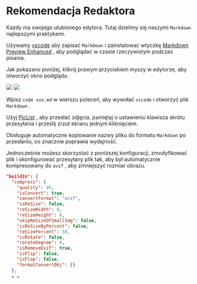 # Rekomendacja Redaktora

Każdy ma swojego ulubionego edytora. Tutaj dzielimy się naszymi `Markdown` najlepszymi praktykami.

Używamy [vscode](https://code.visualstudio.com/) aby zapisać `MarkDown` i zainstalować wtyczkę [Markdown Preview Enhanced](https://marketplace.visualstudio.com/items?itemName=shd101wyy.markdown-preview-enhanced) , aby podglądać w czasie rzeczywistym podczas pisania.

Jak pokazano poniżej, kliknij prawym przyciskiem myszy w edytorze, aby otworzyć okno podglądu.

![](https://p.3ti.site/1720775216.avif)
![](https://p.3ti.site/1720775043.avif)

Wpisz `code xxx.md` w wierszu poleceń, aby wywołać `vscode` i otworzyć plik `Markdown` .

Użyj [PicList](https://github.com/Kuingsmile/PicList) , aby przesłać zdjęcia, pamiętaj o ustawieniu klawisza skrótu przesyłania i prześlij zrzut ekranu jednym kliknięciem.

Obsługuje automatyczne kopiowanie nazwy pliku do formatu `Markdown` po przesłaniu, co znacznie poprawia wydajność.

Jednocześnie możesz skorzystać z poniższej konfiguracji, zmodyfikować plik i skonfigurować przesyłany plik tak, aby był automatycznie kompresowany do `avif` , aby zmniejszyć rozmiar obrazu.

```json
"buildIn": {
  "compress": {
    "quality": 99,
    "isConvert": true,
    "convertFormat": "avif",
    "isReSize": false,
    "reSizeWidth": 0,
    "reSizeHeight": 0,
    "skipReSizeOfSmallImg": false,
    "isReSizeByPercent": false,
    "reSizePercent": 50,
    "isRotate": false,
    "rotateDegree": 0,
    "isRemoveExif": true,
    "isFlip": false,
    "isFlop": false,
    "formatConvertObj": {}
  },
  … …
```